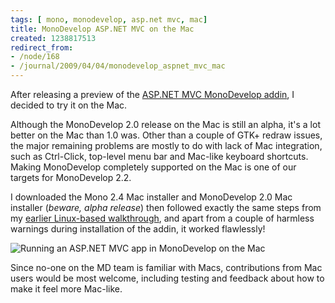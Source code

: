 ```yaml
---
tags: [ mono, monodevelop, asp.net mvc, mac]
title: MonoDevelop ASP.NET MVC on the Mac
created: 1238817513
redirect_from:
- /node/168
- /journal/2009/04/04/monodevelop_aspnet_mvc_mac
---
```

After releasing a preview of the [ASP.NET MVC MonoDevelop
addin](/journal/2009/04/02/aspnet_mvc_monodevelop_addin_preview), I decided to
try it on the Mac.<!--break-->

Although the MonoDevelop 2.0 release on the Mac is still an alpha, it's a lot
better on the Mac than 1.0 was. Other than a couple of GTK+ redraw issues, the
major remaining problems are mostly to do with lack of Mac integration, such as
Ctrl-Click, top-level menu bar and Mac-like keyboard shortcuts. Making
MonoDevelop completely supported on the Mac is one of our targets for
MonoDevelop 2.2.

I downloaded the Mono 2.4 Mac installer and MonoDevelop 2.0 Mac installer
(*beware, alpha release*)  then followed exactly the same steps from my [earlier
Linux-based
walkthrough](/journal/2009/04/02/aspnet_mvc_monodevelop_addin_preview), and
apart from a couple of harmless warnings during installation of the addin, it
worked flawlessly!

![Running an ASP.NET MVC app in MonoDevelop on the
Mac](/files/images/MonoScreenshots/AspMvcAddin-Mac.png)

Since no-one on the MD team is familiar with Macs, contributions from Mac users
would be most welcome, including testing and feedback about how to make it feel
more Mac-like.